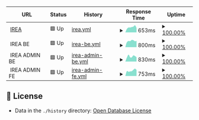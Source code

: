 <!--start: status pages-->
<!-- This summary is generated by Upptime (https://github.com/upptime/upptime) -->
<!-- Do not edit this manually, your changes will be overwritten -->
<!-- prettier-ignore -->
| URL | Status | History | Response Time | Uptime |
| --- | ------ | ------- | ------------- | ------ |
| <img alt="" src="https://icons.duckduckgo.com/ip3/irea.kiminet.com.ico" height="13"> [IREA](https://irea.kiminet.com) | 🟩 Up | [irea.yml](https://github.com/biz-brows/upptime/commits/HEAD/history/irea.yml) | <details><summary><img alt="Response time graph" src="./graphs/irea/response-time-week.png" height="20"> 653ms</summary><br><a href="https://biz-brows.github.io/upptime/history/irea"><img alt="Response time 641" src="https://img.shields.io/endpoint?url=https%3A%2F%2Fraw.githubusercontent.com%2Fbiz-brows%2Fupptime%2FHEAD%2Fapi%2Firea%2Fresponse-time.json"></a><br><a href="https://biz-brows.github.io/upptime/history/irea"><img alt="24-hour response time 710" src="https://img.shields.io/endpoint?url=https%3A%2F%2Fraw.githubusercontent.com%2Fbiz-brows%2Fupptime%2FHEAD%2Fapi%2Firea%2Fresponse-time-day.json"></a><br><a href="https://biz-brows.github.io/upptime/history/irea"><img alt="7-day response time 653" src="https://img.shields.io/endpoint?url=https%3A%2F%2Fraw.githubusercontent.com%2Fbiz-brows%2Fupptime%2FHEAD%2Fapi%2Firea%2Fresponse-time-week.json"></a><br><a href="https://biz-brows.github.io/upptime/history/irea"><img alt="30-day response time 621" src="https://img.shields.io/endpoint?url=https%3A%2F%2Fraw.githubusercontent.com%2Fbiz-brows%2Fupptime%2FHEAD%2Fapi%2Firea%2Fresponse-time-month.json"></a><br><a href="https://biz-brows.github.io/upptime/history/irea"><img alt="1-year response time 641" src="https://img.shields.io/endpoint?url=https%3A%2F%2Fraw.githubusercontent.com%2Fbiz-brows%2Fupptime%2FHEAD%2Fapi%2Firea%2Fresponse-time-year.json"></a></details> | <details><summary><a href="https://biz-brows.github.io/upptime/history/irea">100.00%</a></summary><a href="https://biz-brows.github.io/upptime/history/irea"><img alt="All-time uptime 98.41%" src="https://img.shields.io/endpoint?url=https%3A%2F%2Fraw.githubusercontent.com%2Fbiz-brows%2Fupptime%2FHEAD%2Fapi%2Firea%2Fuptime.json"></a><br><a href="https://biz-brows.github.io/upptime/history/irea"><img alt="24-hour uptime 100.00%" src="https://img.shields.io/endpoint?url=https%3A%2F%2Fraw.githubusercontent.com%2Fbiz-brows%2Fupptime%2FHEAD%2Fapi%2Firea%2Fuptime-day.json"></a><br><a href="https://biz-brows.github.io/upptime/history/irea"><img alt="7-day uptime 100.00%" src="https://img.shields.io/endpoint?url=https%3A%2F%2Fraw.githubusercontent.com%2Fbiz-brows%2Fupptime%2FHEAD%2Fapi%2Firea%2Fuptime-week.json"></a><br><a href="https://biz-brows.github.io/upptime/history/irea"><img alt="30-day uptime 100.00%" src="https://img.shields.io/endpoint?url=https%3A%2F%2Fraw.githubusercontent.com%2Fbiz-brows%2Fupptime%2FHEAD%2Fapi%2Firea%2Fuptime-month.json"></a><br><a href="https://biz-brows.github.io/upptime/history/irea"><img alt="1-year uptime 98.41%" src="https://img.shields.io/endpoint?url=https%3A%2F%2Fraw.githubusercontent.com%2Fbiz-brows%2Fupptime%2FHEAD%2Fapi%2Firea%2Fuptime-year.json"></a></details>
| <img alt="" src="https://icons.duckduckgo.com/ip3/null.ico" height="13"> IREA BE | 🟩 Up | [irea-be.yml](https://github.com/biz-brows/upptime/commits/HEAD/history/irea-be.yml) | <details><summary><img alt="Response time graph" src="./graphs/irea-be/response-time-week.png" height="20"> 800ms</summary><br><a href="https://biz-brows.github.io/upptime/history/irea-be"><img alt="Response time 849" src="https://img.shields.io/endpoint?url=https%3A%2F%2Fraw.githubusercontent.com%2Fbiz-brows%2Fupptime%2FHEAD%2Fapi%2Firea-be%2Fresponse-time.json"></a><br><a href="https://biz-brows.github.io/upptime/history/irea-be"><img alt="24-hour response time 981" src="https://img.shields.io/endpoint?url=https%3A%2F%2Fraw.githubusercontent.com%2Fbiz-brows%2Fupptime%2FHEAD%2Fapi%2Firea-be%2Fresponse-time-day.json"></a><br><a href="https://biz-brows.github.io/upptime/history/irea-be"><img alt="7-day response time 800" src="https://img.shields.io/endpoint?url=https%3A%2F%2Fraw.githubusercontent.com%2Fbiz-brows%2Fupptime%2FHEAD%2Fapi%2Firea-be%2Fresponse-time-week.json"></a><br><a href="https://biz-brows.github.io/upptime/history/irea-be"><img alt="30-day response time 824" src="https://img.shields.io/endpoint?url=https%3A%2F%2Fraw.githubusercontent.com%2Fbiz-brows%2Fupptime%2FHEAD%2Fapi%2Firea-be%2Fresponse-time-month.json"></a><br><a href="https://biz-brows.github.io/upptime/history/irea-be"><img alt="1-year response time 849" src="https://img.shields.io/endpoint?url=https%3A%2F%2Fraw.githubusercontent.com%2Fbiz-brows%2Fupptime%2FHEAD%2Fapi%2Firea-be%2Fresponse-time-year.json"></a></details> | <details><summary><a href="https://biz-brows.github.io/upptime/history/irea-be">100.00%</a></summary><a href="https://biz-brows.github.io/upptime/history/irea-be"><img alt="All-time uptime 96.66%" src="https://img.shields.io/endpoint?url=https%3A%2F%2Fraw.githubusercontent.com%2Fbiz-brows%2Fupptime%2FHEAD%2Fapi%2Firea-be%2Fuptime.json"></a><br><a href="https://biz-brows.github.io/upptime/history/irea-be"><img alt="24-hour uptime 100.00%" src="https://img.shields.io/endpoint?url=https%3A%2F%2Fraw.githubusercontent.com%2Fbiz-brows%2Fupptime%2FHEAD%2Fapi%2Firea-be%2Fuptime-day.json"></a><br><a href="https://biz-brows.github.io/upptime/history/irea-be"><img alt="7-day uptime 100.00%" src="https://img.shields.io/endpoint?url=https%3A%2F%2Fraw.githubusercontent.com%2Fbiz-brows%2Fupptime%2FHEAD%2Fapi%2Firea-be%2Fuptime-week.json"></a><br><a href="https://biz-brows.github.io/upptime/history/irea-be"><img alt="30-day uptime 100.00%" src="https://img.shields.io/endpoint?url=https%3A%2F%2Fraw.githubusercontent.com%2Fbiz-brows%2Fupptime%2FHEAD%2Fapi%2Firea-be%2Fuptime-month.json"></a><br><a href="https://biz-brows.github.io/upptime/history/irea-be"><img alt="1-year uptime 96.66%" src="https://img.shields.io/endpoint?url=https%3A%2F%2Fraw.githubusercontent.com%2Fbiz-brows%2Fupptime%2FHEAD%2Fapi%2Firea-be%2Fuptime-year.json"></a></details>
| <img alt="" src="https://icons.duckduckgo.com/ip3/null.ico" height="13"> IREA ADMIN BE | 🟩 Up | [irea-admin-be.yml](https://github.com/biz-brows/upptime/commits/HEAD/history/irea-admin-be.yml) | <details><summary><img alt="Response time graph" src="./graphs/irea-admin-be/response-time-week.png" height="20"> 830ms</summary><br><a href="https://biz-brows.github.io/upptime/history/irea-admin-be"><img alt="Response time 793" src="https://img.shields.io/endpoint?url=https%3A%2F%2Fraw.githubusercontent.com%2Fbiz-brows%2Fupptime%2FHEAD%2Fapi%2Firea-admin-be%2Fresponse-time.json"></a><br><a href="https://biz-brows.github.io/upptime/history/irea-admin-be"><img alt="24-hour response time 829" src="https://img.shields.io/endpoint?url=https%3A%2F%2Fraw.githubusercontent.com%2Fbiz-brows%2Fupptime%2FHEAD%2Fapi%2Firea-admin-be%2Fresponse-time-day.json"></a><br><a href="https://biz-brows.github.io/upptime/history/irea-admin-be"><img alt="7-day response time 830" src="https://img.shields.io/endpoint?url=https%3A%2F%2Fraw.githubusercontent.com%2Fbiz-brows%2Fupptime%2FHEAD%2Fapi%2Firea-admin-be%2Fresponse-time-week.json"></a><br><a href="https://biz-brows.github.io/upptime/history/irea-admin-be"><img alt="30-day response time 782" src="https://img.shields.io/endpoint?url=https%3A%2F%2Fraw.githubusercontent.com%2Fbiz-brows%2Fupptime%2FHEAD%2Fapi%2Firea-admin-be%2Fresponse-time-month.json"></a><br><a href="https://biz-brows.github.io/upptime/history/irea-admin-be"><img alt="1-year response time 793" src="https://img.shields.io/endpoint?url=https%3A%2F%2Fraw.githubusercontent.com%2Fbiz-brows%2Fupptime%2FHEAD%2Fapi%2Firea-admin-be%2Fresponse-time-year.json"></a></details> | <details><summary><a href="https://biz-brows.github.io/upptime/history/irea-admin-be">100.00%</a></summary><a href="https://biz-brows.github.io/upptime/history/irea-admin-be"><img alt="All-time uptime 96.66%" src="https://img.shields.io/endpoint?url=https%3A%2F%2Fraw.githubusercontent.com%2Fbiz-brows%2Fupptime%2FHEAD%2Fapi%2Firea-admin-be%2Fuptime.json"></a><br><a href="https://biz-brows.github.io/upptime/history/irea-admin-be"><img alt="24-hour uptime 100.00%" src="https://img.shields.io/endpoint?url=https%3A%2F%2Fraw.githubusercontent.com%2Fbiz-brows%2Fupptime%2FHEAD%2Fapi%2Firea-admin-be%2Fuptime-day.json"></a><br><a href="https://biz-brows.github.io/upptime/history/irea-admin-be"><img alt="7-day uptime 100.00%" src="https://img.shields.io/endpoint?url=https%3A%2F%2Fraw.githubusercontent.com%2Fbiz-brows%2Fupptime%2FHEAD%2Fapi%2Firea-admin-be%2Fuptime-week.json"></a><br><a href="https://biz-brows.github.io/upptime/history/irea-admin-be"><img alt="30-day uptime 100.00%" src="https://img.shields.io/endpoint?url=https%3A%2F%2Fraw.githubusercontent.com%2Fbiz-brows%2Fupptime%2FHEAD%2Fapi%2Firea-admin-be%2Fuptime-month.json"></a><br><a href="https://biz-brows.github.io/upptime/history/irea-admin-be"><img alt="1-year uptime 96.66%" src="https://img.shields.io/endpoint?url=https%3A%2F%2Fraw.githubusercontent.com%2Fbiz-brows%2Fupptime%2FHEAD%2Fapi%2Firea-admin-be%2Fuptime-year.json"></a></details>
| <img alt="" src="https://icons.duckduckgo.com/ip3/null.ico" height="13"> IREA ADMIN FE | 🟩 Up | [irea-admin-fe.yml](https://github.com/biz-brows/upptime/commits/HEAD/history/irea-admin-fe.yml) | <details><summary><img alt="Response time graph" src="./graphs/irea-admin-fe/response-time-week.png" height="20"> 753ms</summary><br><a href="https://biz-brows.github.io/upptime/history/irea-admin-fe"><img alt="Response time 795" src="https://img.shields.io/endpoint?url=https%3A%2F%2Fraw.githubusercontent.com%2Fbiz-brows%2Fupptime%2FHEAD%2Fapi%2Firea-admin-fe%2Fresponse-time.json"></a><br><a href="https://biz-brows.github.io/upptime/history/irea-admin-fe"><img alt="24-hour response time 876" src="https://img.shields.io/endpoint?url=https%3A%2F%2Fraw.githubusercontent.com%2Fbiz-brows%2Fupptime%2FHEAD%2Fapi%2Firea-admin-fe%2Fresponse-time-day.json"></a><br><a href="https://biz-brows.github.io/upptime/history/irea-admin-fe"><img alt="7-day response time 753" src="https://img.shields.io/endpoint?url=https%3A%2F%2Fraw.githubusercontent.com%2Fbiz-brows%2Fupptime%2FHEAD%2Fapi%2Firea-admin-fe%2Fresponse-time-week.json"></a><br><a href="https://biz-brows.github.io/upptime/history/irea-admin-fe"><img alt="30-day response time 778" src="https://img.shields.io/endpoint?url=https%3A%2F%2Fraw.githubusercontent.com%2Fbiz-brows%2Fupptime%2FHEAD%2Fapi%2Firea-admin-fe%2Fresponse-time-month.json"></a><br><a href="https://biz-brows.github.io/upptime/history/irea-admin-fe"><img alt="1-year response time 795" src="https://img.shields.io/endpoint?url=https%3A%2F%2Fraw.githubusercontent.com%2Fbiz-brows%2Fupptime%2FHEAD%2Fapi%2Firea-admin-fe%2Fresponse-time-year.json"></a></details> | <details><summary><a href="https://biz-brows.github.io/upptime/history/irea-admin-fe">100.00%</a></summary><a href="https://biz-brows.github.io/upptime/history/irea-admin-fe"><img alt="All-time uptime 98.39%" src="https://img.shields.io/endpoint?url=https%3A%2F%2Fraw.githubusercontent.com%2Fbiz-brows%2Fupptime%2FHEAD%2Fapi%2Firea-admin-fe%2Fuptime.json"></a><br><a href="https://biz-brows.github.io/upptime/history/irea-admin-fe"><img alt="24-hour uptime 100.00%" src="https://img.shields.io/endpoint?url=https%3A%2F%2Fraw.githubusercontent.com%2Fbiz-brows%2Fupptime%2FHEAD%2Fapi%2Firea-admin-fe%2Fuptime-day.json"></a><br><a href="https://biz-brows.github.io/upptime/history/irea-admin-fe"><img alt="7-day uptime 100.00%" src="https://img.shields.io/endpoint?url=https%3A%2F%2Fraw.githubusercontent.com%2Fbiz-brows%2Fupptime%2FHEAD%2Fapi%2Firea-admin-fe%2Fuptime-week.json"></a><br><a href="https://biz-brows.github.io/upptime/history/irea-admin-fe"><img alt="30-day uptime 100.00%" src="https://img.shields.io/endpoint?url=https%3A%2F%2Fraw.githubusercontent.com%2Fbiz-brows%2Fupptime%2FHEAD%2Fapi%2Firea-admin-fe%2Fuptime-month.json"></a><br><a href="https://biz-brows.github.io/upptime/history/irea-admin-fe"><img alt="1-year uptime 98.39%" src="https://img.shields.io/endpoint?url=https%3A%2F%2Fraw.githubusercontent.com%2Fbiz-brows%2Fupptime%2FHEAD%2Fapi%2Firea-admin-fe%2Fuptime-year.json"></a></details>

<!--end: status pages-->

## 📄 License

- Data in the `./history` directory: [Open Database License](https://opendatacommons.org/licenses/odbl/1-0/)
